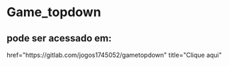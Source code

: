 <h1>Game_topdown</h1>
<h2>pode ser acessado em:</h2>
<a> href="https://gitlab.com/jogos1745052/gametopdown" title="Clique aqui" </a>
